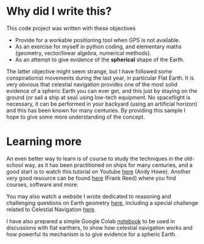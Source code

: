 <!---
    © August Linnman, 2025, email: august@linnman.net
    MIT License (see LICENSE file)
-->

# Why did I write this?

This code project was written with these objectives

* Provide for a workable positioning tool when GPS is not available.
* As an exercise for myself in python coding, and elementary maths
(geometry, vector/linear algebra, numerical methods).
* As an attempt to give evidence of the **spherical** shape of the Earth.

The latter objective might seem strange, but I have followed some
conspirationist movements during the last year, in particular Flat Earth.
It is very obvious that celestial navigation provides one of the most solid
evidence of a spheric Earth you can ever get,
and this just by staying on the ground (or sail a ship at sea)
using low-tech equipment.
No spaceflight is necessary, it can be performed in your backyard
(using an artificial horizon) and this has been known for many centuries.
By providing this sample I hope to give some more understanding of the concept.

# Learning more

An even better way to learn is of course to study the techniques in the
old-school way, as it has been practitioned on ships for many centuries,
and a good start is to watch this tutorial on Youtube
[here](https://www.youtube.com/watch?v=hDd1es5oQto&list=PLWcAZhCRTMByW_XEQ0y0OlGmxO3jp0LyE)
(Andy Howe). Another very good resource can be found
[here](https://reednavigation.com/) (Frank Reed) where you find
courses, software and more.  

You may also watch a website I wrote dedicated to reasoning and challenging
questions on Earth geometry [here](https://earthform.linnman.net/),
including a special challenge related to Celestial Navigation
[here](https://earthform.linnman.net/bonus-challenge-celestial-navigation).

I have also prepared a simple Google Colab
[notebook](https://colab.research.google.com/drive/1tCY3mvpLlzUKot2Rul3I4ZobVCzzRBtT?usp=sharing)
to be used in discussions
with flat earthers, to show how celestial navigation works and how powerful
its mechanism is to give evidence for a spheric Earth.
